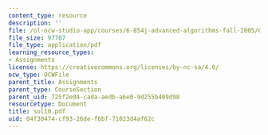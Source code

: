 ```yaml
---
content_type: resource
description: ''
file: /ol-ocw-studio-app/courses/6-854j-advanced-algorithms-fall-2005/04f30474cf9326def6bf71023d4af62c_sol10.pdf
file_size: 97787
file_type: application/pdf
learning_resource_types:
- Assignments
license: https://creativecommons.org/licenses/by-nc-sa/4.0/
ocw_type: OCWFile
parent_title: Assignments
parent_type: CourseSection
parent_uid: 725f2e04-cada-aedb-a6e0-9d255b409d98
resourcetype: Document
title: sol10.pdf
uid: 04f30474-cf93-26de-f6bf-71023d4af62c
---
```

